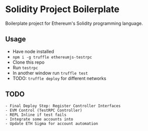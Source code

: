 # Solidity Project Boilerplate

Boilerplate project for Ethereum's Solidity programming language.

## Usage

* Have node installed
* `npm i -g truffle ethereumjs-testrpc`
* Clone this repo
* Run `testrpc`
* In another window run `truffle test`
* TODO: `truffle deploy` for different networks

## TODO

```
- Final Deploy Step: Register Controller Interfaces
- EVM Control (TestRPC Controller)
- REPL Inline if test fails
- Integrate some accounts into
- Update ETH Sigma for account automation
```
